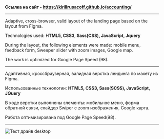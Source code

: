 <b>Ссылка на сайт - https://kirillrusacoff.github.io/accounting/ </b>

********************
Adaptive, cross-browser, valid layout of the landing page based on the layout from Figma. 

Technologies used: <b>HTML5, CSS3, Sass(CSS), JavaScript, Jquery</b>

During the layout, the following elements were made: mobile menu, feedback form, Sweeper slider with zoom images, Google map.

The work is optimized for Google Page Speed (98).

********************

Адаптивная, кроссбраузерная, валидная верстка лендинга по макету из Figma. 

Использованные технологии: <b>HTML5, CSS3, Sass(SCSS), JavaScript, JQuery</b>

В ходе верстки выполнены элементы: мобильное меню, форма обратной связи, слайдер Swiper с zoom изображения, Google карта.

Работа оптимизирована под  Google Page Speed(98).

********************

![Тест драйв desktop](https://github.com/KirillRusacoff/accounting/assets/121468262/811a3f6b-955c-4557-a249-32f655455e51)
